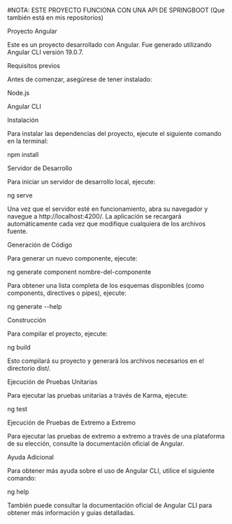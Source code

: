 #NOTA: ESTE PROYECTO FUNCIONA CON UNA API DE SPRINGBOOT (Que también está en mis repositorios)

Proyecto Angular

Este es un proyecto desarrollado con Angular. Fue generado utilizando Angular CLI versión 19.0.7.

Requisitos previos

Antes de comenzar, asegúrese de tener instalado:

Node.js

Angular CLI

Instalación

Para instalar las dependencias del proyecto, ejecute el siguiente comando en la terminal:

npm install

Servidor de Desarrollo

Para iniciar un servidor de desarrollo local, ejecute:

ng serve

Una vez que el servidor esté en funcionamiento, abra su navegador y navegue a http://localhost:4200/. La aplicación se recargará automáticamente cada vez que modifique cualquiera de los archivos fuente.

Generación de Código

Para generar un nuevo componente, ejecute:

ng generate component nombre-del-componente

Para obtener una lista completa de los esquemas disponibles (como components, directives o pipes), ejecute:

ng generate --help

Construcción

Para compilar el proyecto, ejecute:

ng build

Esto compilará su proyecto y generará los archivos necesarios en el directorio dist/.

Ejecución de Pruebas Unitarias

Para ejecutar las pruebas unitarias a través de Karma, ejecute:

ng test

Ejecución de Pruebas de Extremo a Extremo

Para ejecutar las pruebas de extremo a extremo a través de una plataforma de su elección, consulte la documentación oficial de Angular.

Ayuda Adicional

Para obtener más ayuda sobre el uso de Angular CLI, utilice el siguiente comando:

ng help

También puede consultar la documentación oficial de Angular CLI para obtener más información y guías detalladas.

